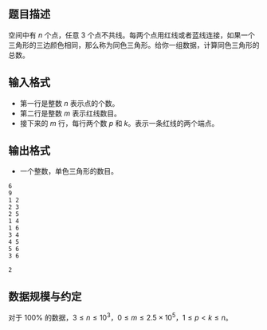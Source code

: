 ## 题目描述

空间中有 $n$ 个点，任意 $3$ 个点不共线。每两个点用红线或者蓝线连接，如果一个三角形的三边颜色相同，那么称为同色三角形。给你一组数据，计算同色三角形的总数。

## 输入格式

- 第一行是整数 $n$ 表示点的个数。
- 第二行是整数 $m$ 表示红线数目。
- 接下来的 $m$ 行，每行两个数 $p$ 和 $k$。表示一条红线的两个端点。

## 输出格式

- 一个整数，单色三角形的数目。

```input1
6
9
1 2
2 3
2 5
1 4
1 6
3 4
4 5
5 6
3 6
```

```output1
2
```

## 数据规模与约定

对于 $100\%$ 的数据，$3 \le n \le 10^3$，$0 \le m \le 2.5\times 10^5$，$1 \le p < k \le n$。

